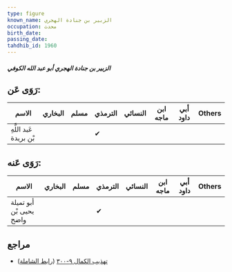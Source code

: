 ```yaml
---
type: figure
known_name: الزبير بن جنادة الهجري
occupation: محدث
birth_date:
passing_date:
tahdhib_id: 1960
---
```

##### الزبير بن جنادة الهجري أبو عبد الله الكوفي

## رَوَى عَن:
| الاسم                  | البخاري | مسلم | الترمذي | النسائي | ابن ماجه | أبي داود | Others |
| ---------------------- | ------- | ---- | ------- | ------- | -------- | -------- | ------ |
| عَبد اللَّهِ بْن بريدة |         |      | ✔       |         |          |          |        |
## رَوَى عَنه:
| الاسم                   | البخاري | مسلم | الترمذي | النسائي | ابن ماجه | أبي داود | Others |
| ----------------------- | ------- | ---- | ------- | ------- | -------- | -------- | ------ |
| أبو تميلة يحيى بْن واضح |         |      | ✔       |         |          |          |        |
## مراجع
- [تهذيب الكمال ٩-٣٠٠](obsidian://open?vault=Tahdhib-al-Kamal&file=Figures/١٩٦٠-الزبير%20بن%20جنادة%20الهجري%20أبو%20عبد%20الله%20الكوفي) ([رابط الشاملة](https://shamela.ws/book/3722/4540))